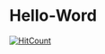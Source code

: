 # Hello-Word
[![HitCount](http://hits.dwyl.io/704998200/Hello-Word.svg)](http://hits.dwyl.io/704998200/Hello-Word)
